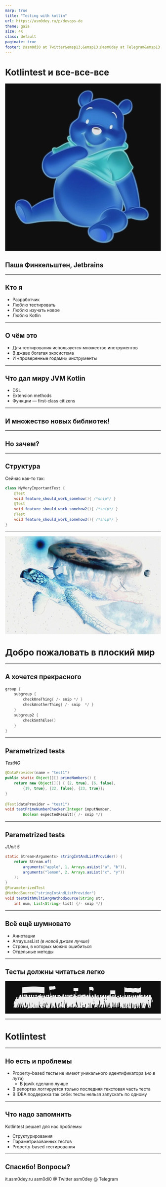 ```yaml
---
marp: true
title: "Testing with kotlin"
url: https://asm0dey.ru/p/devops-de
theme: gaia
size: 4K
class: default
paginate: true
footer: @asm0di0 at Twitter&emsp13;&emsp13;@asm0dey at Telegram&emsp13;&emsp13;@JugEkb
---
```

<style>
.hljs-variable { color: lightblue }
.hljs-string { color: lightgreen }
.hljs-params { color: #77c6d3 }
</style>
<!--
backgroundImage: "linear-gradient(to bottom, #000 0%, #1a2028 50%, #293845 100%)"
_class: lead
color: white
_paginate: false
_footer: ""
-->

# <!-- fit --> Kotlintest и все-все-все

![height:300](images/winney.png)

## <!-- fit --> Паша Финкельштен, Jetbrains

---
<!--
_class: lead
-->
## Кто я

- Разработчик
- Люблю тестировать
- Люблю изучать новое
- Люблю Kotlin

---

<!--
_class: lead
-->
## О чём это

- Для тестирования используется множество инструментов
- В джаве богатая экосистема
- И «проверенные годами» инструменты

---
## Что дал миру JVM Kotlin

- DSL
- Extension methods
- Функции — first-class citizens
---
<!--
_class: lead
-->
## <!-- fit --> И множество новых библиотек!
---
<!--
_class: lead
-->
## <!-- fit --> Но зачем?

---
## Структура
Сейчас как-то так:

```java
class MyVeryImportantTest {
    @Test
    void feature_should_work_somehow(){ /*snip*/ }
    @Test
    void feature_should_work_somehow2(){ /*snip*/ }
    @Test
    void feature_should_work_somehow3(){ /*snip*/ }
}
```
---
<!-- 
_class: lead
 -->
![bg](images/world.jpg)
# Добро пожаловать в плоский мир

---
## А хочется прекрасного

```kotlin
group {
    subgroup {
        checkOneThing{ /- snip */ }
        checkAnotherThing{ /- snip  */ }
    }
    subgroup2 {
        checkSmthElse()
    }   
}
```
---

## Parametrized tests

*TestNG*

```java
@DataProvider(name = "test1")
public static Object[][] primeNumbers() {
    return new Object[][] { {2, true}, {6, false}, 
        {19, true}, {22, false}, {23, true}};
}

@Test(dataProvider = "test1") 
void testPrimeNumberChecker(Integer inputNumber, 
        Boolean expectedResult){ /- snip */}
```

---
## Parametrized tests

*JUnit 5*

```java
static Stream<Arguments> stringIntAndListProvider() {
    return Stream.of(
        arguments("apple", 1, Arrays.asList("a", "b")),
        arguments("lemon", 2, Arrays.asList("x", "y"))
    );
} 
@ParameterizedTest
@MethodSource("stringIntAndListProvider")
void testWithMultiArgMethodSource(String str, 
    int num, List<String> list) {/- snip */}
```

---

## Всё ещё шумновато

- Аннотации
- Arrays.asList *(в новой джаве лучше)*
- Строки, в которых можно ошибиться
- Отдельные методы

---
<!-- _class: lead -->
<style scoped>img { filter: invert(94%) }</style>

## Тесты должны читаться легко 

![](images/crowd.svg)

---
<!-- _class: lead -->
# <!-- fit --> Kotlintest

---

## Но есть и проблемы

- Property-based тесты не имеют уникального идентификатора (*но в пути*)
    - В jqwik сделано лучше
- В репортах логгируется только последняя текстовая часть теста
- В IDEA поддержка так себе: тесты нельзя запускать по одному

---

## Что надо запомнить

Kotlintest решает для нас проблемы

- Структурирования
- Параметризованных тестов
- Property-based тестирования

---

## <!-- fit --> Спасибо! Вопросы?


it.asm0dey.ru
asm0di0 @ Twitter
asm0dey @ Telegram
